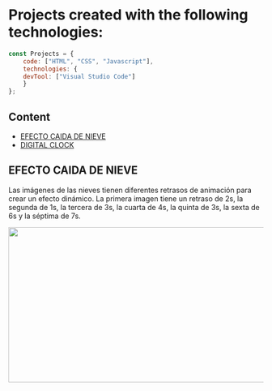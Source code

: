 # Projects created with the following technologies:

```javascript
const Projects = {
  	code: ["HTML", "CSS", "Javascript"],
	technologies: {
	devTool: ["Visual Studio Code"]
	}
};
```
## Content
<ul>
	<li><a href=" ">EFECTO CAIDA DE NIEVE</a></li>
	<li><a href=" ">DIGITAL CLOCK</a></li>
</ul>

## EFECTO CAIDA DE NIEVE
Las imágenes de las nieves tienen diferentes retrasos de animación para crear un efecto dinámico. 
La primera imagen tiene un retraso de 2s, la segunda de 1s, la tercera de 3s, 
la cuarta de 4s, la quinta de 3s, la sexta de 6s y la séptima de 7s.

<p align='left'>
<img src="https://cdn.discordapp.com/attachments/1185882189393575976/1187311151210577970/efecto-nieve.gif?ex=65966cad&is=6583f7ad&hm=d1a8389e62f20df3b58841272766979ba1b481aaaee4c57d181dca06f052e6d2&" width="588" height="306" frameBorder="0" class="" allowFullScreen></img></p>
<p align="left">

